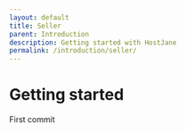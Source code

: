 ```yaml
---
layout: default
title: Seller
parent: Introduction
description: Getting started with HostJane
permalink: /introduction/seller/
---
```


# Getting started

First commit